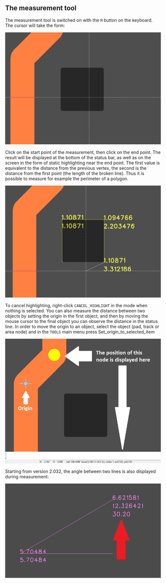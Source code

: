 ## The measurement tool

The measurement tool is switched on with the `M` button on the keyboard. The cursor will take the form:

![Freepcb2 measurement tool](pictures/m_tool1.png)

Click on the start point of the measurement, then click on the end point. The result will be displayed at the bottom of the status bar, as well as on the screen in the form of static highlighting near the end point. The first value is equivalent to the distance from the previous vertex, the second is the distance from the first point (the length of the broken line). Thus it is possible to measure for example the perimeter of a polygon.

![Freepcb2 measurement tool](pictures/m_tool2.png)

To cancel highlighting, right-click `CANCEL_HIGHLIGHT` in the mode when nothing is selected. You can also measure the distance between two objects by setting the origin in the first object, and then by moving the mouse cursor to the final object you can observe the distance in the status line. In order to move the origin to an object, select the object (pad, track or area node) and in the `TOOLS` main menu press Set_origin_to_selected_item

![Freepcb2 measurement tool](pictures/m_tool3.png)

Starting from version 2.032, the angle between two lines is also displayed during measurement:

![Freepcb2 measurement tool](pictures/m_tool4.png)

